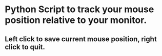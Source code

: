 # Python Script to track your mouse position relative to your monitor. 

## Left click to save current mouse position, right click to quit.
